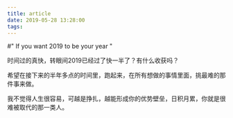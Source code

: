 ```yaml
---
title: article
date: 2019-05-28 13:28:00
tags:
---
```


#" If you want 2019 to be your year "

时间过的真快，转眼间2019已经过了快一半了？有什么收获吗？

希望在接下来的半年多点的时间里，跑起来，在所有想做的事情里面，挑最难的那件事来做。

我不觉得人生很容易，可越是挣扎，越能形成你的优势壁垒，日积月累，你就是很难被取代的那一类人。
